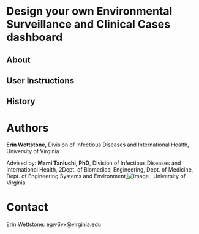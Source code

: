 # Design your own Environmental Surveillance and Clinical Cases dashboard

## About

## User Instructions

## History

# Authors
**Erin Wettstone**, Division of Infectious Diseases and International Health, University of Virginia

Advised by:
**Mami Taniuchi, PhD**, Division of Infectious Diseases and International Health, 2Dept. of Biomedical Engineering, Dept. of Medicine, Dept. of Engineering Systems and Environment,![image](https://user-images.githubusercontent.com/115464310/194846158-fc3e1c50-c83a-45cf-bc06-219a87276ba0.png)
, University of Virginia

# Contact
Erin Wettstone: egw6vx@virginia.edu

